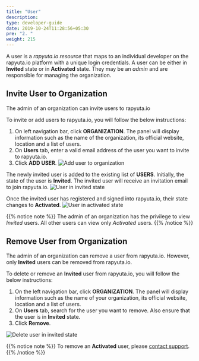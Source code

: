 ```yaml
---
title: "User"
description:
type: developer-guide
date: 2019-10-24T11:28:56+05:30
pre: "2. "
weight: 215
---
```

A user is a *rapyuta.io resource* that maps to an individual developer on the rapyuta.io platform with a unique login credentials. 
A user can be either in **Invited** state or in **Activated** state. They may be an *admin* and are responsible for managing the organization.

## Invite User to Organization
The admin of an organization can invite users to rapyuta.io

To invite or add users to rapyuta.io, you will follow the below
instructions:

1. On left navigation bar, click **ORGANIZATION**. The panel will display
   information such as the name of the organization, its official website,
   location and a list of users.
2. On **Users** tab, enter a valid email address of the user you want to
   invite to rapyuta.io.
3. Click **ADD USER**.
   ![Add user to organization](/images/getting-started/organization/add-usr-org.png?classes=border,shadow&width=50pc)

The newly invited user is added to the existing list of **USERS**. Initially,
the state of the user is **Invited**. The invited user will receive an invitation email to join rapyuta.io.
![User in invited state](/images/getting-started/organization/user-is-invited.png?classes=border,shadow&width=50pc)

Once the invited user has registered and signed into rapyuta.io, their state
changes to **Activated**.
![User in activated state](/images/getting-started/organization/invited-user-signs-in.png?classes=border,shadow&width=50pc)

{{% notice note %}}
The admin of an organization has the privilege to view *Invited* users. All other users can view only *Activated*
users.
{{% /notice %}}

## Remove User from Organization
The admin of an organization can remove a user from rapyuta.io.
However, only **Invited** users can be removed from rapyuta.io.

To delete or remove an **Invited** user from rapyuta.io,
you will follow the below instructions:

1. On the left navigation bar, click **ORGANIZATION**. The panel will display information
   such as the name of your organization, its official website, location and a list of users.
2. On **Users** tab, search for the user you want to remove.
   Also ensure that the user is in **Invited** state.
3. Click **Remove**.

![Delete user in invited state](/images/getting-started/organization/delete-invited-usr.png?classes=border,shadow&width=50pc)

{{% notice note %}}
To remove an **Activated** user, please <a href="#" onclick="javascript:FreshWidget.show();">contact support</a>.
{{% /notice %}}
